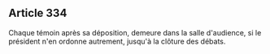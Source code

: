 Article 334
----
Chaque témoin après sa déposition, demeure dans la salle d'audience, si le
président n'en ordonne autrement, jusqu'à la clôture des débats.
